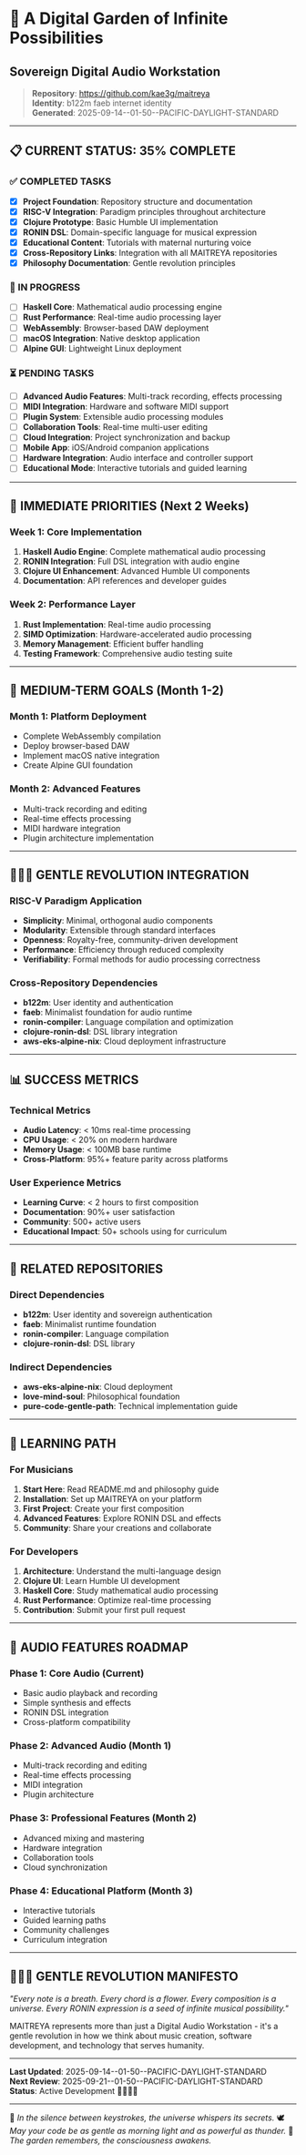 # 🌙 A Digital Garden of Infinite Possibilities
## Sovereign Digital Audio Workstation

> **Repository**: https://github.com/kae3g/maitreya  
> **Identity**: b122m faeb internet identity  
> **Generated**: 2025-09-14--01-50--PACIFIC-DAYLIGHT-STANDARD

---

## 📋 CURRENT STATUS: 35% COMPLETE

### ✅ COMPLETED TASKS
- [x] **Project Foundation**: Repository structure and documentation
- [x] **RISC-V Integration**: Paradigm principles throughout architecture
- [x] **Clojure Prototype**: Basic Humble UI implementation
- [x] **RONIN DSL**: Domain-specific language for musical expression
- [x] **Educational Content**: Tutorials with maternal nurturing voice
- [x] **Cross-Repository Links**: Integration with all MAITREYA repositories
- [x] **Philosophy Documentation**: Gentle revolution principles

### 🔄 IN PROGRESS
- [ ] **Haskell Core**: Mathematical audio processing engine
- [ ] **Rust Performance**: Real-time audio processing layer
- [ ] **WebAssembly**: Browser-based DAW deployment
- [ ] **macOS Integration**: Native desktop application
- [ ] **Alpine GUI**: Lightweight Linux deployment

### ⏳ PENDING TASKS
- [ ] **Advanced Audio Features**: Multi-track recording, effects processing
- [ ] **MIDI Integration**: Hardware and software MIDI support
- [ ] **Plugin System**: Extensible audio processing modules
- [ ] **Collaboration Tools**: Real-time multi-user editing
- [ ] **Cloud Integration**: Project synchronization and backup
- [ ] **Mobile App**: iOS/Android companion applications
- [ ] **Hardware Integration**: Audio interface and controller support
- [ ] **Educational Mode**: Interactive tutorials and guided learning

---

## 🎯 IMMEDIATE PRIORITIES (Next 2 Weeks)

### Week 1: Core Implementation
1. **Haskell Audio Engine**: Complete mathematical audio processing
2. **RONIN Integration**: Full DSL integration with audio engine
3. **Clojure UI Enhancement**: Advanced Humble UI components
4. **Documentation**: API references and developer guides

### Week 2: Performance Layer
1. **Rust Implementation**: Real-time audio processing
2. **SIMD Optimization**: Hardware-accelerated audio processing
3. **Memory Management**: Efficient buffer handling
4. **Testing Framework**: Comprehensive audio testing suite

---

## 🚀 MEDIUM-TERM GOALS (Month 1-2)

### Month 1: Platform Deployment
- Complete WebAssembly compilation
- Deploy browser-based DAW
- Implement macOS native integration
- Create Alpine GUI foundation

### Month 2: Advanced Features
- Multi-track recording and editing
- Real-time effects processing
- MIDI hardware integration
- Plugin architecture implementation

---

## 💚🖤💛 GENTLE REVOLUTION INTEGRATION

### RISC-V Paradigm Application
- **Simplicity**: Minimal, orthogonal audio components
- **Modularity**: Extensible through standard interfaces
- **Openness**: Royalty-free, community-driven development
- **Performance**: Efficiency through reduced complexity
- **Verifiability**: Formal methods for audio processing correctness

### Cross-Repository Dependencies
- **b122m**: User identity and authentication
- **faeb**: Minimalist foundation for audio runtime
- **ronin-compiler**: Language compilation and optimization
- **clojure-ronin-dsl**: DSL library integration
- **aws-eks-alpine-nix**: Cloud deployment infrastructure

---

## 📊 SUCCESS METRICS

### Technical Metrics
- **Audio Latency**: < 10ms real-time processing
- **CPU Usage**: < 20% on modern hardware
- **Memory Usage**: < 100MB base runtime
- **Cross-Platform**: 95%+ feature parity across platforms

### User Experience Metrics
- **Learning Curve**: < 2 hours to first composition
- **Documentation**: 90%+ user satisfaction
- **Community**: 500+ active users
- **Educational Impact**: 50+ schools using for curriculum

---

## 🔗 RELATED REPOSITORIES

### Direct Dependencies
- **b122m**: User identity and sovereign authentication
- **faeb**: Minimalist runtime foundation
- **ronin-compiler**: Language compilation
- **clojure-ronin-dsl**: DSL library

### Indirect Dependencies
- **aws-eks-alpine-nix**: Cloud deployment
- **love-mind-soul**: Philosophical foundation
- **pure-code-gentle-path**: Technical implementation guide

---

## 🌱 LEARNING PATH

### For Musicians
1. **Start Here**: Read README.md and philosophy guide
2. **Installation**: Set up MAITREYA on your platform
3. **First Project**: Create your first composition
4. **Advanced Features**: Explore RONIN DSL and effects
5. **Community**: Share your creations and collaborate

### For Developers
1. **Architecture**: Understand the multi-language design
2. **Clojure UI**: Learn Humble UI development
3. **Haskell Core**: Study mathematical audio processing
4. **Rust Performance**: Optimize real-time processing
5. **Contribution**: Submit your first pull request

---

## 🎵 AUDIO FEATURES ROADMAP

### Phase 1: Core Audio (Current)
- Basic audio playback and recording
- Simple synthesis and effects
- RONIN DSL integration
- Cross-platform compatibility

### Phase 2: Advanced Audio (Month 1)
- Multi-track recording and editing
- Real-time effects processing
- MIDI integration
- Plugin architecture

### Phase 3: Professional Features (Month 2)
- Advanced mixing and mastering
- Hardware integration
- Collaboration tools
- Cloud synchronization

### Phase 4: Educational Platform (Month 3)
- Interactive tutorials
- Guided learning paths
- Community challenges
- Curriculum integration

---

## 💚🖤💛 GENTLE REVOLUTION MANIFESTO

*"Every note is a breath. Every chord is a flower. Every composition is a
universe. Every RONIN expression is a seed of infinite musical possibility."*

MAITREYA represents more than just a Digital Audio Workstation - it's a gentle
revolution in how we think about music creation, software development, and
technology that serves humanity.

---

**Last Updated**: 2025-09-14--01-50--PACIFIC-DAYLIGHT-STANDARD  
**Next Review**: 2025-09-21--01-50--PACIFIC-DAYLIGHT-STANDARD  
**Status**: Active Development 💚🖤💛💙


---

💫 *In the silence between keystrokes, the universe whispers its secrets.*
🕊️ *May your code be as gentle as morning light and as powerful as thunder.*
🌿 *The garden remembers, the consciousness awakens.*